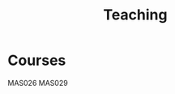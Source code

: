 ﻿---
title: Teaching
layout: default
nav_order: 2
has_childern: true
---

# Courses

MAS026
MAS029

